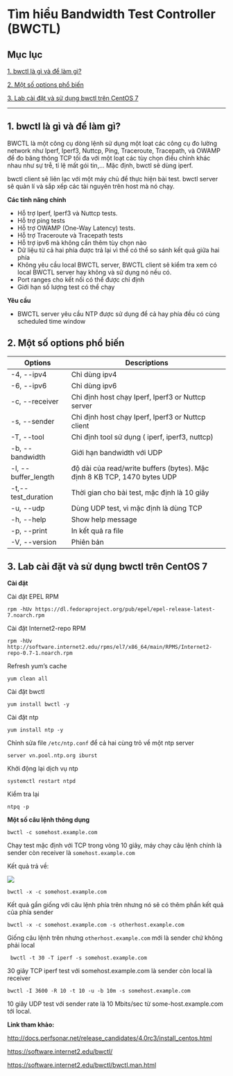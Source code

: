 # Tìm hiểu Bandwidth Test Controller (BWCTL)

## Mục lục

[1. bwctl là gì và để làm gì?](#def)

[2. Một số options phổ biến](#opts)

[3. Lab cài đặt và sử dụng bwctl trên CentOS 7](#lab)

-----------

<a name ="def"></a>
## 1. bwctl là gì và để làm gì?

BWCTL là một công cụ dòng lệnh sử dụng một loạt các công cụ đo lường network như Iperf, Iperf3, Nuttcp, Ping, Traceroute, Tracepath, và OWAMP để đo băng thông TCP tối đa với một loạt các tùy chọn điều chỉnh khác nhau như sự trễ, tỉ lệ mất gói tin,... Mặc định, bwctl sẽ dùng iperf.

bwctl client sẽ liên lạc với một máy chủ để thực hiện bài test. bwctl server sẽ quản lí và sắp xếp các tài nguyên trên host mà nó chạy.

**Các tính năng chính**

- Hỗ trợ Iperf, Iperf3 và Nuttcp tests.
- Hỗ trợ ping tests
- Hỗ trợ OWAMP (One-Way Latency) tests.
- Hỗ trợ Traceroute và Tracepath tests
- Hỗ trợ ipv6 mà không cần thêm tùy chọn nào
- Dữ liệu từ cả hai phía được trả lại vì thế có thể so sánh kết quả giữa hai phía
- Không yêu cầu local BWCTL server,  BWCTL client sẽ kiểm tra xem có local BWCTL server hay không và sử dụng nó nếu có.
- Port ranges cho kết nối có thể được chỉ định
- Giới hạn số lượng test có thể chạy

**Yêu cầu**

- BWCTL server yêu cầu NTP được sử dụng để cả hay phía đều có cùng scheduled time window

<a name ="opts"></a>
## 2. Một số options phổ biến

| Options | Descriptions |
|---------|--------------|
| -4, --ipv4 | Chỉ dùng ipv4 |
| -6, --ipv6 | Chỉ dùng ipv6 |
| -c, --receiver | Chỉ định host chạy Iperf, Iperf3 or Nuttcp server |
| -s, --sender | Chỉ định host chạy Iperf, Iperf3 or Nuttcp client |
| -T, --tool | Chỉ định tool sử dụng ( iperf, iperf3, nuttcp) |
| -b, --bandwidth  | Giới hạn bandwidth với UDP |
| -l, --buffer_length | độ dài của read/write buffers (bytes). Mặc định 8 KB TCP, 1470 bytes UDP |
| -t,--test_duration | Thời gian cho bài test, mặc định là 10 giây |
| -u, --udp | Dùng UDP test, vì mặc định là dùng TCP |
| -h, --help | Show help message |
| -p, --print | In kết quả ra file |
| -V, --version | Phiên bản |

<a name ="lab"></a>
## 3. Lab cài đặt và sử dụng bwctl trên CentOS 7

**Cài đặt**

Cài đặt EPEL RPM

`rpm -hUv https://dl.fedoraproject.org/pub/epel/epel-release-latest-7.noarch.rpm`

Cài đặt Internet2-repo RPM

`rpm -hUv http://software.internet2.edu/rpms/el7/x86_64/main/RPMS/Internet2-repo-0.7-1.noarch.rpm`

Refresh yum’s cache

`yum clean all`

Cài đặt bwctl

`yum install bwctl -y`

Cài đặt ntp

`yum install ntp -y`

Chỉnh sửa file `/etc/ntp.conf` để cả hai cùng trỏ về một ntp server

`server vn.pool.ntp.org iburst`

Khởi động lại dịch vụ ntp

`systemctl restart ntpd`

Kiểm tra lại

`ntpq -p`

**Một số câu lệnh thông dụng**

`bwctl -c somehost.example.com`

Chạy test mặc định với TCP trong vòng 10 giây, máy chạy câu lệnh chính là sender còn receiver là `somehost.example.com`

Kết quả trả về:

<img src="./images/bwctl.png">

`bwctl -x -c somehost.example.com`

Kết quả gần giống với câu lệnh phía trên nhưng nó sẽ có thêm phần kết quả của phía sender

`bwctl -x -c somehost.example.com -s otherhost.example.com`

Giống câu lệnh trên nhưng `otherhost.example.com` mới là sender chứ không phải local

` bwctl -t 30 -T iperf -s somehost.example.com`

30 giây TCP iperf test với somehost.example.com là sender còn local là receiver

`bwctl -I 3600 -R 10 -t 10 -u -b 10m -s somehost.example.com`

10 giây UDP test với sender rate là 10 Mbits/sec từ some-host.example.com tới local.


**Link tham khảo:**

http://docs.perfsonar.net/release_candidates/4.0rc3/install_centos.html

https://software.internet2.edu/bwctl/

https://software.internet2.edu/bwctl/bwctl.man.html
